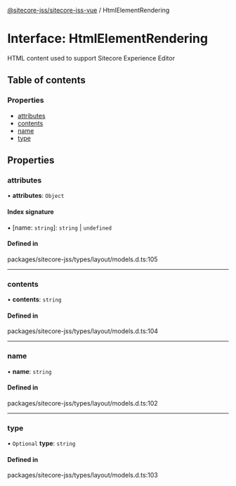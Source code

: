 [@sitecore-jss/sitecore-jss-vue](../README.md) / HtmlElementRendering

# Interface: HtmlElementRendering

HTML content used to support Sitecore Experience Editor

## Table of contents

### Properties

- [attributes](HtmlElementRendering.md#attributes)
- [contents](HtmlElementRendering.md#contents)
- [name](HtmlElementRendering.md#name)
- [type](HtmlElementRendering.md#type)

## Properties

### attributes

• **attributes**: `Object`

#### Index signature

▪ [name: `string`]: `string` \| `undefined`

#### Defined in

packages/sitecore-jss/types/layout/models.d.ts:105

___

### contents

• **contents**: `string`

#### Defined in

packages/sitecore-jss/types/layout/models.d.ts:104

___

### name

• **name**: `string`

#### Defined in

packages/sitecore-jss/types/layout/models.d.ts:102

___

### type

• `Optional` **type**: `string`

#### Defined in

packages/sitecore-jss/types/layout/models.d.ts:103
